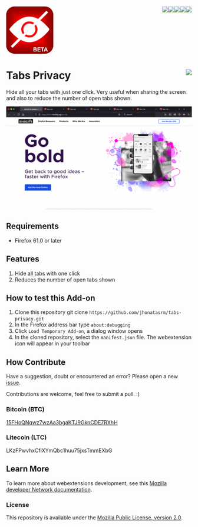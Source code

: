 [<img align="right" src="https://img.shields.io/github/issues/jhonatasrm/tabs-privacy.svg">](https://github.com/jhonatasrm/tabs-privacy/issues)
[<img align="right" src="https://img.shields.io/github/license/jhonatasrm/tabs-privacy.svg">](https://github.com/jhonatasrm/tabs-privacy/blob/master/LICENSE)
[<img align="right" src="https://img.shields.io/github/forks/jhonatasrm/tabs-privacy.svg">]()
[<img align="right" src="https://img.shields.io/github/stars/jhonatasrm/tabs-privacy.svg">]()
[<img align="right" src="https://img.shields.io/github/release/jhonatasrm/tabs-privacy.svg">](https://github.com/jhonatasrm/tabs-privacy/releases)

![Tabs Privacy](src/res/icons/icon.png)

# Tabs Privacy [<img align="right" src="https://addons.cdn.mozilla.net/static/img/addons-buttons/AMO-button_2.png">](https://addons.mozilla.org/firefox/addon/tabs-privacy/)

Hide all your tabs with just one click. Very useful when sharing the screen and also to reduce the number of open tabs shown.

![Tabs Privacy Screenshot](tabs-privacy.gif)

## Requirements

- Firefox 61.0 or later

## Features

1. Hide all tabs with one click
2. Reduces the number of open tabs shown

## How to test this Add-on

1. Clone this repository git clone `https://github.com/jhonatasrm/tabs-privacy.git`
2. In the Firefox address bar type `about:debugging`
3. Click `Load Temporary Add-on`, a dialog window opens
4. In the cloned repository, select the `manifest.json` file. The webextension icon will appear in your toolbar

## How Contribute

Have a suggestion, doubt or encountered an error? Please open a new [issue](https://github.com/jhonatasrm/tabs-privacy/issues).

Contributions are welcome, feel free to submit a pull. :)

### Bitcoin (BTC)

[15FHoQNqwz7wzAa3bgaKTJ9GknCDE7RXhH](https://www.blockchain.com/btc/address/15FHoQNqwz7wzAa3bgaKTJ9GknCDE7RXhH)

### Litecoin (LTC)

LKzFPwvhxCfiXYmQbc1huu75jxsTmmEXbG

## Learn More

To learn more about webextensions development, see this [Mozilla developer Network documentation](https://developer.mozilla.org/Add-ons/WebExtensions).

### License

This repository is available under the [Mozilla Public License, version 2.0](https://github.com/jhonatasrm/tabs-privacy/blob/main/LICENSE).
